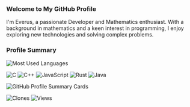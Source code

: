 ### Welcome to My GitHub Profile


I'm Everus, a passionate Developer and Mathematics enthusiast. With a background in mathematics and a keen interest in programming, I enjoy exploring new technologies and solving complex problems.


### Profile Summary
![Most Used Languages](https://github-readme-stats.vercel.app/api/top-langs/?username=EverusLainus&langs_count=10&theme=default&hide_border=true&layout=compact)

![C](https://img.shields.io/badge/C-20%25-blue) ![C++](https://img.shields.io/badge/C%2B%2B-15%25-lightblue) ![JavaScript](https://img.shields.io/badge/JavaScript-25%25-yellow) ![Rust](https://img.shields.io/badge/Rust-10%25-red) ![Java](https://img.shields.io/badge/Java-30%25-green)

![GitHub Profile Summary Cards](https://github-profile-summary-cards.vercel.app/api/cards/profile-details?username=EverusLainus&theme=default) 

 ![Clones](https://img.shields.io/badge/Clones-1000-87CEFA?style=for-the-badge&logo=appveyor)   ![Views](https://img.shields.io/badge/Views-500-FFB6C1?style=for-the-badge&logo=appveyor) 







